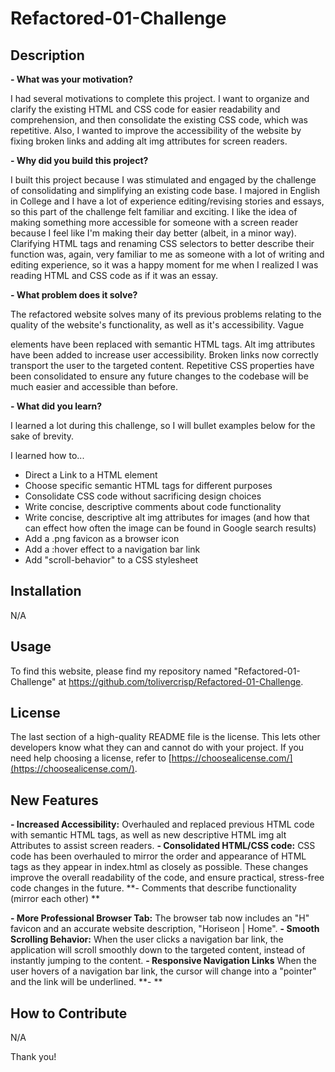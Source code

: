 # Refactored-01-Challenge

## Description

**- What was your motivation?**

I had several motivations to complete this project. I want to organize and clarify the existing HTML and CSS code for easier readability and comprehension, and then consolidate the existing CSS code, which was repetitive. Also, I wanted to improve the accessibility of the website by fixing broken links and adding alt img attributes for screen readers.



**- Why did you build this project?**

I built this project because I was stimulated and engaged by the challenge of consolidating and simplifying an existing code base. I majored in English in College and I have a lot of experience editing/revising stories and essays, so this part of the challenge felt familiar and exciting. I like the idea of making something more accessible for someone with a screen reader because I feel like I'm making their day better (albeit, in a minor way). Clarifying HTML tags and renaming CSS selectors to better describe their function was, again, very familiar to me as someone with a lot of writing and editing experience, so it was a happy moment for me when I realized I was reading HTML and CSS code as if it was an essay.


**- What problem does it solve?**

The refactored website solves many of its previous problems relating to the quality of the website's functionality, as well as it's accessibility. Vague <div> elements have been replaced with semantic HTML tags. Alt img attributes have been added to increase user accessibility. Broken links now correctly transport the user to the targeted content. Repetitive CSS properties have been consolidated to ensure any future changes to the codebase will be much easier and accessible than before.


**- What did you learn?**

I learned a lot during this challenge, so I will bullet examples below for the sake of brevity.

I learned how to...

- Direct a Link to a HTML element
- Choose specific semantic HTML tags for different purposes
- Consolidate CSS code without sacrificing design choices
- Write concise, descriptive comments about code functionality
- Write concise, descriptive alt img attributes for images (and how that can effect how often the image can be found in Google search results)
- Add a .png favicon as a browser icon
- Add a :hover effect to a navigation bar link
- Add "scroll-behavior" to a CSS stylesheet


## Installation

N/A

## Usage

To find this website, please find my repository named "Refactored-01-Challenge" at https://github.com/tolivercrisp/Refactored-01-Challenge.

## License

The last section of a high-quality README file is the license. This lets other developers know what they can and cannot do with your project. If you need help choosing a license, refer to [https://choosealicense.com/](https://choosealicense.com/).


## New Features

**- Increased Accessibility:**  Overhauled and replaced previous HTML code with semantic HTML tags, as well as new descriptive HTML img alt Attributes to assist screen readers.
**- Consolidated HTML/CSS code:** CSS code has been overhauled to mirror the order and appearance of HTML tags as they appear in index.html as closely as possible. These changes improve the overall readability of the code, and ensure practical, stress-free code changes in the future.
**- Comments that describe functionality (mirror each other) **  

**- More Professional Browser Tab:**  The browser tab now includes an "H" favicon and an accurate website description, "Horiseon | Home".
**- Smooth Scrolling Behavior:** When the user clicks a navigation bar link, the application will scroll smoothly down to the targeted content, instead of instantly jumping to the content.
**- Responsive Navigation Links** When the user hovers of a navigation bar link, the cursor will change into a "pointer" and the link will be underlined.
**- **  

## How to Contribute

N/A


Thank you!
